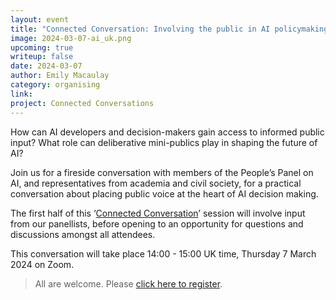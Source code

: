 ```yaml
---
layout: event
title: "Connected Conversation: Involving the public in AI policymaking"
image: 2024-03-07-ai_uk.png
upcoming: true
writeup: false
date: 2024-03-07
author: Emily Macaulay
category: organising
link: 
project: Connected Conversations
---
```


How can AI developers and decision-makers gain access to informed public input? What role can deliberative mini-publics play in shaping the future of AI?

<!--more-->

Join us for a fireside conversation with members of the People’s Panel on AI, and representatives from academia and civil society, for a practical conversation about placing public voice at the heart of AI decision making. 

The first half of this ‘[Connected Conversation](https://connectedbydata.org/projects/2023-connected-conversations)’ session will involve input from our panellists, before opening to an opportunity for questions and discussions amongst all attendees.

This conversation will take place 14:00 - 15:00 UK time, Thursday 7 March 2024 on Zoom.

> All are welcome. Please [click here to register](https://us06web.zoom.us/meeting/register/tZYvf-qurjsrH9BW02ZuFZFbkoO0N4sx0vdr).
